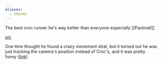 ```yaml
---
aliases:
  - thermo
---
```

The best croc runner he's way better than everyone especially [[Paulmall]]

[src](https://www.speedrun.com/users/Thermospore)

One time thought he found a crazy movement strat, but it turned out he was just tracking the camera's position instead of Croc's, and it was pretty funny ([link](https://discord.com/channels/313375426112389123/408694062862958592/478840434567938049))